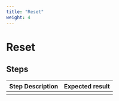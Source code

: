 ```yaml
---
title: "Reset"
weight: 4
---
```


# Reset
## Steps
| Step Description | Expected result |
| ----- | ----- |
|  |  |
